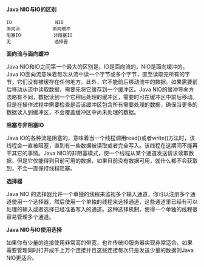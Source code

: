 #### Java NIO与IO的区别

```
IO                NIO
面向流            面向缓冲
阻塞IO            非阻塞IO
无                选择器
```

**面向流与面向缓冲**

Java NIO和IO之间第一个最大的区别是，IO是面向流的，NIO是面向缓冲的。Java IO面向流意味着每次从流中读一个字节或多个字节，直至读取完所有的字节，它们没有被缓存在任何地方。此外，它不能前后移动流中的数据。如果需要前后移动从流中读取数据，需要先将它缓存到一个缓冲区。Java NIO的缓冲导向方法略有不同，数据读到一个它稍后处理的缓冲区，需要时可在缓冲区中前后移动。但是在操作过程中需要检查是否该缓冲区包含所有需要处理的数据，确保当更多的数据读入到缓冲区，不会覆盖缓冲区中尚未处理的数据。

**阻塞与非阻塞IO**

Java IO的各种流是阻塞的，意味着当一个线程调用read()或者write()方法时，该线程会一直被阻塞，直到有一些数据被读取或者完全写入。该线程在这期间不能再干其它的事情。Java NIO的非阻塞模式，使一个线程从某个通道发送请求读取数据，但是它仅能得到目前可用的数据，如果目前没有数据可用，就什么都不会获取到，不会一直保持线程阻塞。

**选择器**

Java NIO 的选择器允许一个单独的线程来监视多个输入通道，你可以注册多个通道使用一个选择器，然后使用一个单独的线程来选择通道，这些通道里已经有可以处理的输入或者选择已经准备写入的通道。这种选择机制，使得一个单独的线程很容易管理多个通道。

**Java NIO与IO使用选择**

如果你有少量的连接使用非常高的带宽，也许传统IO服务器实现非常适合。如果需要管理同时打开成千上万个连接并且这些连接每次只是发送少量的数据则Java NIO更适合。